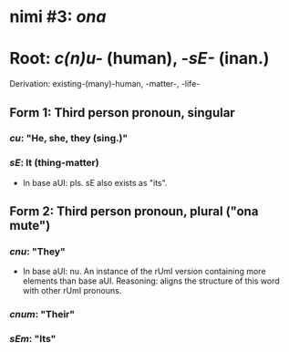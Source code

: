 # nimi #3: *ona*
# Root: *c(n)u-* (human), *-sE-* (inan.)
Derivation: existing-(many)-human, -matter-, -life-

## Form 1: Third person pronoun, singular
### *cu*: "He, she, they (sing.)"
### *sE*: It (thing-matter)
* In base aUI: pIs. sE also exists as "its".

## Form 2: Third person pronoun, plural ("ona mute")
### *cnu*: "They"
* In base aUI: nu. An instance of the rUmI version containing more elements than base aUI. Reasoning: aligns the structure of this word with other rUmI pronouns.
### *cnum*: "Their"
### *sEm*: "Its"

